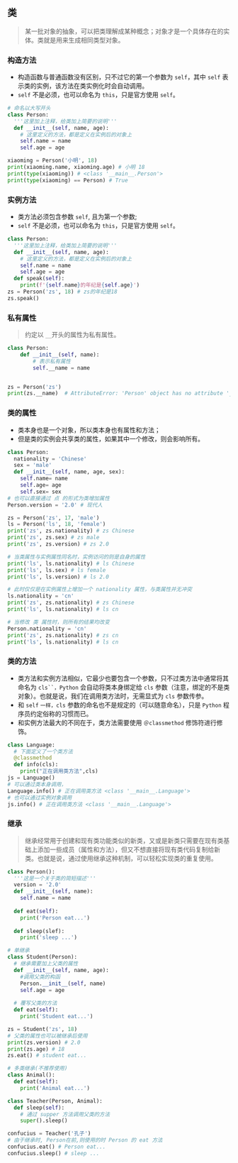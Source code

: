 ## 类
> 某一批对象的抽象，可以把类理解成某种概念；对象才是一个具体存在的实体。类就是用来生成相同类型对象。


### 构造方法
* 构造函数与普通函数没有区别，只不过它的第一个参数为 `self`，其中 `self` 表示类的实例，该方法在类实例化时会自动调用。
* `self` 不是必须，也可以命名为 `this`，只是官方使用 `self`。
```py
# 命名以大写开头
class Person:
  '''这里加上注释，给类加上简要的说明'''
  def __init__(self, name, age):
    # 这里定义的方法，都是定义在实例后的对象上
    self.name = name
    self.age = age

xiaoming = Person('小明', 18)
print(xiaoming.name, xiaoming.age) # 小明 18
print(type(xiaoming)) # <class '__main__.Person'>
print(type(xiaoming) == Person) # True
```

### 实例方法
* 类方法必须包含参数 `self`, 且为第一个参数;
* `self` 不是必须，也可以命名为 `this`，只是官方使用 `self`。
```py
class Person:
  '''这里加上注释，给类加上简要的说明'''
  def __init__(self, name, age):
    # 这里定义的方法，都是定义在实例后的对象上
    self.name = name
    self.age = age
  def speak(self):
    print(f'{self.name}的年纪是{self.age}')
zs = Person('zs', 18) # zs的年纪是18
zs.speak()
```

### 私有属性
> 约定以 `__`开头的属性为私有属性。

```py
class Person:
    def __init__(self, name):
        # 表示私有属性
        self.__name = name


zs = Person('zs')
print(zs.__name)  # AttributeError: 'Person' object has no attribute '__name'
```


### 类的属性
* 类本身也是一个对象，所以类本身也有属性和方法；
* 但是类的实例会共享类的属性，如果其中一个修改，则会影响所有。
```py
class Person:
  nationality = 'Chinese'
  sex = 'male'
  def __init__(self, name, age, sex):
    self.name= name
    self.age= age
    self.sex= sex
# 也可以直接通过 点 的形式为类增加属性
Person.version = '2.0' # 现代人

zs = Person('zs', 17, 'male')
ls = Person('ls', 18, 'female')
print('zs', zs.nationality) # zs Chinese
print('zs', zs.sex) # zs male  
print('zs', zs.version) # zs 2.0 

# 当类属性与实例属性同名时，实例访问的则是自身的属性
print('ls', ls.nationality) # ls Chinese
print('ls', ls.sex) # ls female 
print('ls', ls.version) # ls 2.0

# 此时仅仅是在实例属性上增加一个 nationality 属性，与类属性并无冲突
ls.nationality = 'cn'
print('zs', zs.nationality) # zs Chinese
print('ls', ls.nationality) # ls cn   

# 当修改 类 属性时，则所有的结果均改变
Person.nationality = 'cn'
print('zs', zs.nationality) # zs cn  
print('ls', ls.nationality) # ls cn 
```

### 类的方法
* 类方法和实例方法相似，它最少也要包含一个参数，只不过类方法中通常将其命名为 `cls``，Python` 会自动将类本身绑定给 `cls` 参数（注意，绑定的不是类对象）。也就是说，我们在调用类方法时，无需显式为 `cls` 参数传参。
* 和 `self` `一样，cls` 参数的命名也不是规定的（可以随意命名），只是 `Python` 程序员约定俗称的习惯而已。
* 和实例方法最大的不同在于，类方法需要使用 `＠classmethod` 修饰符进行修饰。
```py
class Language:
  # 下面定义了一个类方法
  @classmethod
  def info(cls):
    print("正在调用类方法",cls)
js = Language()
# 可以通过类本身调用，
Language.info() # 正在调用类方法 <class '__main__.Language'>
# 也可以通过实例对象调用
js.info() # 正在调用类方法 <class '__main__.Language'>
```

### 继承
> 继承经常用于创建和现有类功能类似的新类，又或是新类只需要在现有类基础上添加一些成员（属性和方法），但又不想直接将现有类代码复制给新类。也就是说，通过使用继承这种机制，可以轻松实现类的重复使用。
```py
class Person():
  '''这是一个关于类的简短描述'''
  version = '2.0'
  def __init__(self, name):
    self.name = name
  
  def eat(self):
    print('Person eat...')
  
  def sleep(slef):
    print('sleep ...')

# 单继承
class Student(Person):
  # 继承需要加上父类的属性
  def __init__(self, name, age):
    #调用父类的构函
    Person.__init__(self, name)
    self.age = age
  
  # 覆写父类的方法
  def eat(self):
    print('Student eat...')

zs = Student('zs', 18)
# 父类的属性也可以被继承后使用
print(zs.version) # 2.0
print(zs.age) # 18
zs.eat() # student eat...

# 多类继承(不推荐使用)
class Animal():
  def eat(self):
    print('Animal eat...')

class Teacher(Person, Animal):
  def sleep(self):
    # 通过 supper 方法调用父类的方法
    super().sleep()

confucius = Teacher('孔子')
# 由于继承时, Person在前,则使用的时 Person 的 eat 方法
confucius.eat() # Person eat... 
confucius.sleep() # sleep ...  
```